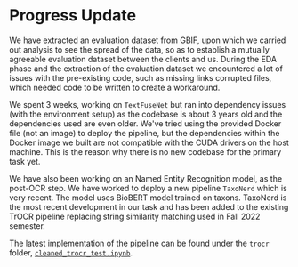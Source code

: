 # Progress Update

We have extracted an evaluation dataset from GBIF, upon which we carried out analysis to see the spread of the data, so as to establish a mutually agreeable evaluation dataset between the clients and us. 
During the EDA phase and the extraction of the evaluation dataset we encountered a lot of issues with the pre-existing code, such as missing links corrupted files, which needed code to be written to create a workaround.

We spent 3 weeks, working on `TextFuseNet` but ran into dependency issues (with the environment setup) as the codebase is about 3 years old and the dependencies used are even older. We've tried using the provided Docker file (not an image) to deploy the pipeline, but the dependencies within the Docker image we built are not compatible with the CUDA drivers on the host machine. This is the reason why there is no new codebase for the primary task yet.

We have also been working on an Named Entity Recognition model, as the post-OCR step. We have worked to deploy a new pipeline `TaxoNerd` which is very recent. The model uses BioBERT model trained on taxons. TaxoNerd is the most recent development in our task and has been added to the existing TrOCR pipeline replacing string similarity matching used in Fall 2022 semester.

The latest implementation of the pipeline can be found under the `trocr` folder, [`cleaned_trocr_test.ipynb`](https://github.com/kabilanmohanraj/ml-herbarium/blob/kabilanmohanraj-dev/POC/trocr/cleaned_trocr_test.ipynb).
